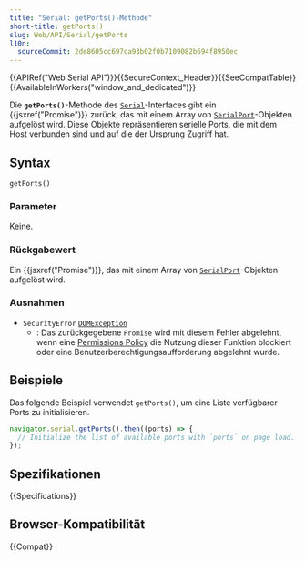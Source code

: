 ```yaml
---
title: "Serial: getPorts()-Methode"
short-title: getPorts()
slug: Web/API/Serial/getPorts
l10n:
  sourceCommit: 2de8605cc697ca93b02f0b7109082b694f8950ec
---
```


{{APIRef("Web Serial API")}}{{SecureContext_Header}}{{SeeCompatTable}}{{AvailableInWorkers("window_and_dedicated")}}

Die **`getPorts()`**-Methode des [`Serial`](/de/docs/Web/API/Serial)-Interfaces gibt ein {{jsxref("Promise")}} zurück, das mit einem Array von [`SerialPort`](/de/docs/Web/API/SerialPort)-Objekten aufgelöst wird. Diese Objekte repräsentieren serielle Ports, die mit dem Host verbunden sind und auf die der Ursprung Zugriff hat.

## Syntax

```js-nolint
getPorts()
```

### Parameter

Keine.

### Rückgabewert

Ein {{jsxref("Promise")}}, das mit einem Array von [`SerialPort`](/de/docs/Web/API/SerialPort)-Objekten aufgelöst wird.

### Ausnahmen

- `SecurityError` [`DOMException`](/de/docs/Web/API/DOMException)
  - : Das zurückgegebene `Promise` wird mit diesem Fehler abgelehnt, wenn eine [Permissions Policy](/de/docs/Web/HTTP/Permissions_Policy) die Nutzung dieser Funktion blockiert oder eine Benutzerberechtigungsaufforderung abgelehnt wurde.

## Beispiele

Das folgende Beispiel verwendet `getPorts()`, um eine Liste verfügbarer Ports zu initialisieren.

```js
navigator.serial.getPorts().then((ports) => {
  // Initialize the list of available ports with `ports` on page load.
});
```

## Spezifikationen

{{Specifications}}

## Browser-Kompatibilität

{{Compat}}
